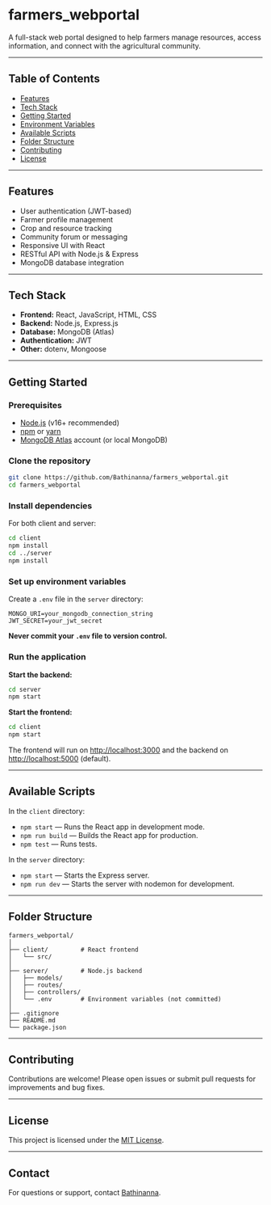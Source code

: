 # farmers_webportal

A full-stack web portal designed to help farmers manage resources, access information, and connect with the agricultural community.

---

## Table of Contents

- [Features](#features)
- [Tech Stack](#tech-stack)
- [Getting Started](#getting-started)
- [Environment Variables](#environment-variables)
- [Available Scripts](#available-scripts)
- [Folder Structure](#folder-structure)
- [Contributing](#contributing)
- [License](#license)

---

## Features

- User authentication (JWT-based)
- Farmer profile management
- Crop and resource tracking
- Community forum or messaging
- Responsive UI with React
- RESTful API with Node.js & Express
- MongoDB database integration

---

## Tech Stack

- **Frontend:** React, JavaScript, HTML, CSS
- **Backend:** Node.js, Express.js
- **Database:** MongoDB (Atlas)
- **Authentication:** JWT
- **Other:** dotenv, Mongoose

---

## Getting Started

### Prerequisites

- [Node.js](https://nodejs.org/) (v16+ recommended)
- [npm](https://www.npmjs.com/) or [yarn](https://yarnpkg.com/)
- [MongoDB Atlas](https://www.mongodb.com/cloud/atlas) account (or local MongoDB)

### Clone the repository

```sh
git clone https://github.com/Bathinanna/farmers_webportal.git
cd farmers_webportal
```

### Install dependencies

For both client and server:

```sh
cd client
npm install
cd ../server
npm install
```

### Set up environment variables

Create a `.env` file in the `server` directory:

```env
MONGO_URI=your_mongodb_connection_string
JWT_SECRET=your_jwt_secret
```

**Never commit your `.env` file to version control.**

### Run the application

**Start the backend:**
```sh
cd server
npm start
```

**Start the frontend:**
```sh
cd client
npm start
```

The frontend will run on [http://localhost:3000](http://localhost:3000) and the backend on [http://localhost:5000](http://localhost:5000) (default).

---

## Available Scripts

In the `client` directory:

- `npm start` — Runs the React app in development mode.
- `npm run build` — Builds the React app for production.
- `npm test` — Runs tests.

In the `server` directory:

- `npm start` — Starts the Express server.
- `npm run dev` — Starts the server with nodemon for development.

---

## Folder Structure

```
farmers_webportal/
│
├── client/         # React frontend
│   └── src/
│
├── server/         # Node.js backend
│   ├── models/
│   ├── routes/
│   ├── controllers/
│   └── .env        # Environment variables (not committed)
│
├── .gitignore
├── README.md
└── package.json
```

---

## Contributing

Contributions are welcome! Please open issues or submit pull requests for improvements and bug fixes.

---

## License

This project is licensed under the [MIT License](LICENSE).

---

## Contact

For questions or support, contact [Bathinanna](https://github.com/Bathinanna).
